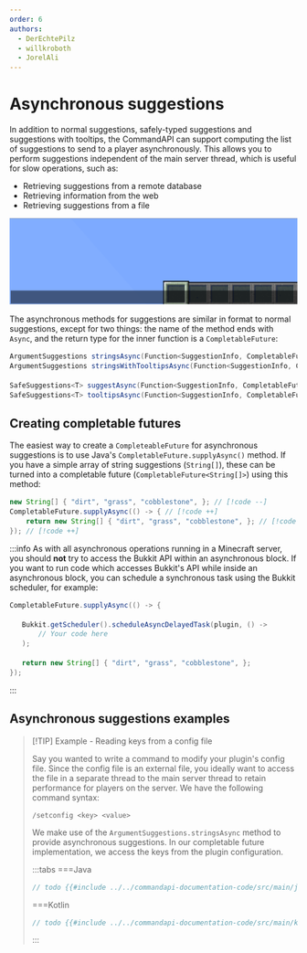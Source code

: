 ```yaml
---
order: 6
authors:
  - DerEchtePilz
  - willkroboth
  - JorelAli
---
```


# Asynchronous suggestions

In addition to normal suggestions, safely-typed suggestions and suggestions with tooltips, the CommandAPI can support computing the list of suggestions to send to a player asynchronously. This allows you to perform suggestions independent of the main server thread, which is useful for slow operations, such as:

- Retrieving suggestions from a remote database
- Retrieving information from the web
- Retrieving suggestions from a file

![asynchronous suggestions](/images/asyncsuggestions.gif)

The asynchronous methods for suggestions are similar in format to normal suggestions, except for two things: the name of the method ends with `Async`, and the return type for the inner function is a `CompletableFuture`:

```java
ArgumentSuggestions stringsAsync(Function<SuggestionInfo, CompletableFuture<String[]>> suggestions);
ArgumentSuggestions stringsWithTooltipsAsync(Function<SuggestionInfo, CompletableFuture<IStringTooltip[]>> suggestions);
    
SafeSuggestions<T> suggestAsync(Function<SuggestionInfo, CompletableFuture<T[]>> suggestions);
SafeSuggestions<T> tooltipsAsync(Function<SuggestionInfo, CompletableFuture<Tooltip<T>[]>> suggestions);
```

## Creating completable futures

The easiest way to create a `CompleteableFuture` for asynchronous suggestions is to use Java's `CompletableFuture.supplyAsync()` method. If you have a simple array of string suggestions (`String[]`), these can be turned into a completable future (`CompletableFuture<String[]>`) using this method:

```java
new String[] { "dirt", "grass", "cobblestone", }; // [!code --]
CompletableFuture.supplyAsync(() -> { // [!code ++]
    return new String[] { "dirt", "grass", "cobblestone", }; // [!code ++]
}); // [!code ++]
```

:::info
As with all asynchronous operations running in a Minecraft server, you should **not** try to access the Bukkit API within an asynchronous block. If you want to run code which accesses Bukkit's API while inside an asynchronous block, you can schedule a synchronous task using the Bukkit scheduler, for example:

```java
CompletableFuture.supplyAsync(() -> {

   Bukkit.getScheduler().scheduleAsyncDelayedTask(plugin, () -> 
       // Your code here
   );

   return new String[] { "dirt", "grass", "cobblestone", };
});
```
:::

## Asynchronous suggestions examples

> [!TIP] Example - Reading keys from a config file
> 
> Say you wanted to write a command to modify your plugin's config file. Since the config file is an external file, you ideally want to access the file in a separate thread to the main server thread to retain performance for players on the server. We have the following command syntax:
> 
> ```mccmd
> /setconfig <key> <value>
> ```
> 
> We make use of the `ArgumentSuggestions.stringsAsync` method to provide asynchronous suggestions. In our completable future implementation, we access the keys from the plugin configuration.
> 
> :::tabs
> ===Java
> ```java
> // todo {{#include ../../commandapi-documentation-code/src/main/java/dev/jorel/commandapi/examples/java/Examples.java:asyncSuggestions1}}
> ```
> ===Kotlin
> ```kotlin
> // todo {{#include ../../commandapi-documentation-code/src/main/kotlin/dev/jorel/commandapi/examples/kotlin/Examples.kt:asyncSuggestions1}}
> ```
> :::